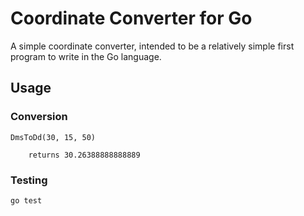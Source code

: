 # Coordinate Converter for Go

A simple coordinate converter, intended to be a relatively simple first program to write in the Go language.

## Usage

### Conversion
```
DmsToDd(30, 15, 50)

    returns 30.26388888888889
```

### Testing
```
go test
```

